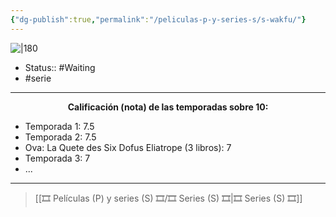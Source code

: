 ```yaml
---
{"dg-publish":true,"permalink":"/peliculas-p-y-series-s/s-wakfu/"}
---
```



![|180](https://m.media-amazon.com/images/M/MV5BMjNlMzNjMTMtNDAxYi00M2QxLTlmYWQtMTdkZDljMmIzYjI5XkEyXkFqcGdeQXVyMzM4NjcxOTc@._V1_SX300.jpg)

- Status:: #Waiting
- #serie

---

**<center>Calificación (nota) de las temporadas sobre 10:</center>**

- Temporada 1: 7.5
- Temporada 2: 7.5
- Ova: La Quete des Six Dofus Eliatrope (3 libros): 7
- Temporada 3: 7
- ...

---

> [[🎞️ Películas (P) y series (S) 🎞️/🎞️ Series (S) 🎞️\|🎞️ Series (S) 🎞️]]